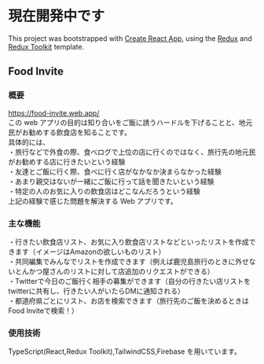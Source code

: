 # 現在開発中です

This project was bootstrapped with [Create React App](https://github.com/facebook/create-react-app), using the [Redux](https://redux.js.org/) and [Redux Toolkit](https://redux-toolkit.js.org/) template.

## Food Invite

### 概要
https://food-invite.web.app/ <br>
この web アプリの目的は知り合いをご飯に誘うハードルを下げることと、地元民がお勧めする飲食店を知ることです。<br>
具体的には、<br>
・旅行などで外食の際、食べログで上位の店に行くのではなく、旅行先の地元民がお勧めする店に行きたいという経験<br>
・友達とご飯に行く際、食べに行く店がなかなか決まらなかった経験<br>
・あまり親交はないが一緒にご飯に行って話を聞きたいという経験<br>
・特定の人のお気に入りの飲食店はどこなんだろうという経験<br>
上記の経験で感じた問題を解決する Web アプリです。<br>

### 主な機能
・行きたい飲食店リスト、お気に入り飲食店リストなどといったリストを作成できます（イメージはAmazonの欲しいものリスト）<br>
・共同編集でみんなでリストを作成できます（例えば鹿児島旅行のときに外せないとんかつ屋さんのリストに対して店追加のリクエストができる）<br>
 ・Twitterで今日のご飯行く相手の募集ができます（自分の行きたい店リストをtwitterに共有し、行きたい人がいたらDMに通知される）<br>
 ・都道府県ごとにリスト、お店を検索できます（旅行先のご飯を決めるときはFood Inviteで検索！）<br>
 
 ### 使用技術
TypeScript(React,Redux Toolkit),TailwindCSS,Firebase を用いています。
